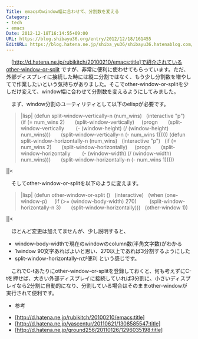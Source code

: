 ```yaml
---
Title: emacsのwindow幅に合わせて、分割数を変える
Category:
- tech
- emacs
Date: 2012-12-18T16:14:55+09:00
URL: https://blog.shibayu36.org/entry/2012/12/18/161455
EditURL: https://blog.hatena.ne.jp/shiba_yu36/shibayu36.hatenablog.com/atom/entry/12704830469096501804
---
```


　[http://d.hatena.ne.jp/rubikitch/20100210/emacs:title]で紹介されているother-window-or-split ですが、非常に便利に使わせてもらっています。ただ、外部ディスプレイに接続した時には縦二分割ではなく、もう少し分割数を増やしてで作業したいという気持ちがありました。そこでother-window-or-splitを少しだけ変えて、window幅に合わせて分割数を変えるようにしてみました。

　まず、window分割のユーティリティとして以下のelispが必要です。
>|lisp|
(defun split-window-vertically-n (num_wins)
  (interactive "p")
  (if (= num_wins 2)
      (split-window-vertically)
    (progn
      (split-window-vertically
       (- (window-height) (/ (window-height) num_wins)))
      (split-window-vertically-n (- num_wins 1)))))
(defun split-window-horizontally-n (num_wins)
  (interactive "p")
  (if (= num_wins 2)
      (split-window-horizontally)
    (progn
      (split-window-horizontally
       (- (window-width) (/ (window-width) num_wins)))
      (split-window-horizontally-n (- num_wins 1)))))

||<

　そしてother-window-or-splitを以下のように変えます。
>|lisp|
(defun other-window-or-split ()
  (interactive)
  (when (one-window-p)
    (if (>= (window-body-width) 270)
        (split-window-horizontally-n 3)
      (split-window-horizontally)))
  (other-window 1))

||<

　ほとんど変更は加えてませんが、少し説明すると、
- window-body-widthで現在のwindowのcolumn数(半角文字数)がわかる
- 1window 90文字あればよいと思い、270以上であれば3分割するようにした
- split-window-horizontally-nが便利
という感じです。

　これでC-tあたりにother-window-or-splitを登録しておくと、何も考えずにC-tを押せば、大きい外部ディスプレイに接続していれば3分割に、小さいディスプレイなら2分割に自動的になり、分割している場合はそのままother-windowが実行されて便利です。

* 参考
- [http://d.hatena.ne.jp/rubikitch/20100210/emacs:title]
- [http://d.hatena.ne.jp/yascentur/20110621/1308585547:title]
- [http://d.hatena.ne.jp/ground256/20110126/1296035198:title]
